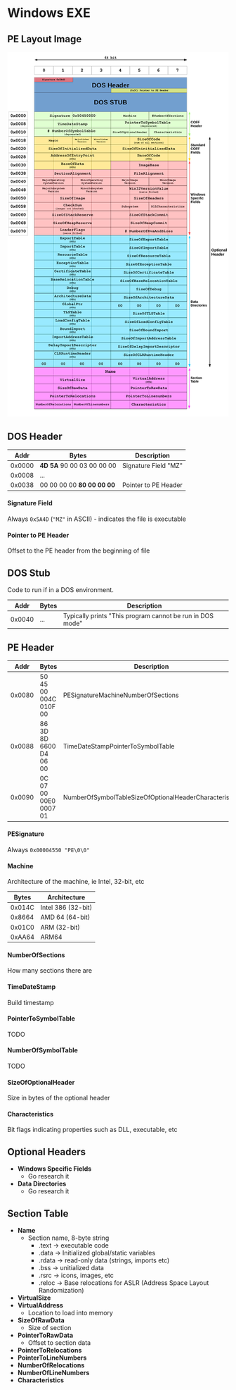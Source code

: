 # Windows EXE 
## PE Layout Image
![PE32STRUCTURE](../../images/pe32structure.png)
## DOS Header
| Addr |  Bytes | Description |
|------|--------|--------|
|0x0000| **4D 5A** 90 00 03 00 00 00 | Signature Field "MZ" | 
|0x0008| ... | |
|0x0038| 00 00 00 00 **80 00 00 00** | Pointer to PE Header |

#### Signature Field
Always `0x5A4D` (`"MZ"` in ASCII) - indicates the file is executable
#### Pointer to PE Header
Offset to the PE header from the beginning of file



## DOS Stub
Code to run if in a DOS environment. 

| Addr |  Bytes | Description |
|------|--------|--------|
|0x0040| ... | Typically prints "This program cannot be run in DOS mode" |

## PE Header

| Addr |  Bytes | Description |
|------|--------|--------|
|0x0080|<span class="nowrap"><span class="bg-text bg-a">50 45 00 00</span><span class="bg-text bg-b">4C 01</span><span class="bg-text bg-c">0F 00</span></span>|<span class="bg-text bg-a">PESignature</span><span class="bg-text bg-b">Machine</span><span class="bg-text bg-c">NumberOfSections</span>|
|0x0088|<span class="nowrap"><span class="bg-text bg-d">86 3D 8D 66</span><span class="bg-text bg-e">00 D4 06 00</span></span>|<span class="nowrap"><span class="bg-text bg-d">TimeDateStamp</span><span class="bg-text bg-e">PointerToSymbolTable</span></span>|
|0x0090|<span class="nowrap"><span class="bg-text bg-f">0C 07 00 00</span><span class="bg-text bg-g">E0 00</span><span class="bg-text bg-h">07 01</span></span>|<span class="bg-text bg-f">NumberOfSymbolTable</span><span class="bg-text bg-g">SizeOfOptionalHeader</span><span class="bg-text bg-h">Characteristics</span>|

#### <span class="bg-text bg-a">PESignature</span>
Always `0x00004550 "PE\0\0"`

#### <span class="bg-text bg-b">Machine</span>
Architecture of the machine, ie Intel, 32-bit, etc

| Bytes | Architecture |
| - | - |
| 0x014C | Intel 386 (32-bit) |
| 0x8664 | AMD 64 (64-bit) |
| 0x01C0 | ARM (32-bit) |
| 0xAA64 | ARM64 |

#### <span class="bg-text bg-c">NumberOfSections</span>
How many sections there are

#### <span class="bg-text bg-d">TimeDateStamp</span>
Build timestamp

#### <span class="bg-text bg-e">PointerToSymbolTable</span>
TODO

#### <span class="bg-text bg-f">NumberOfSymbolTable</span>
TODO

#### <span class="bg-text bg-g">SizeOfOptionalHeader</span>
Size in bytes of the optional header

#### <span class="bg-text bg-h">Characteristics</span>
Bit flags indicating properties such as DLL, executable, etc

## Optional Headers
- **Windows Specific Fields**
    - Go research it
- **Data Directories**
    - Go research it

## Section Table
- **Name**
    - Section name, 8-byte string
        - .text -> executable code
        - .data -> Initialized global/static variables
        - .rdata -> read-only data (strings, imports etc)
        - .bss -> unitialized data
        - .rsrc -> icons, images, etc
        - .reloc -> Base relocations for ASLR (Address Space Layout Randomization)
- **VirtualSize**
- **VirtualAddress**
    - Location to load into memory
- **SizeOfRawData**
    - Size of section
- **PointerToRawData**
    - Offset to section data
- **PointerToRelocations**
- **PointerToLineNumbers**
- **NumberOfRelocations**
- **NumberOfLineNumbers**
- **Characteristics**
